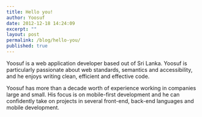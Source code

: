 ```yaml
---
title: Hello you!
author: Yoosuf
date: 2012-12-18 14:24:09
excerpt: ""
layout: post
permalink: /blog/hello-you/
published: true
---
```


Yoosuf is a web application developer based out of Sri Lanka. Yoosuf is particularly passionate about web standards, semantics and accessibility, and he enjoys writing clean, efficient and effective code.

Yoosuf has more than a decade worth of experience working in companies large and small. His focus is on mobile-first development and he can confidently take on projects in several front-end, back-end languages and mobile development.
